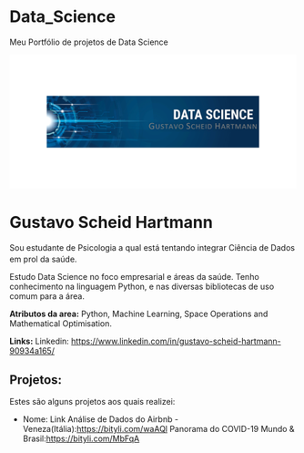# Data_Science
Meu Portfólio de projetos de Data Science
<p align="center">
  <img src="https://github.com/Gustavo-SH09/Data_Science/blob/main/Ima_Gust%20-%20Copia.png?raw=true" >
</g>

# Gustavo Scheid Hartmann
<sub></sub>
Sou estudante de Psicologia a qual está tentando integrar Ciência de Dados em prol da saúde.

Estudo Data Science no foco empresarial e áreas da saúde. Tenho conhecimento na linguagem Python, e nas diversas bibliotecas de uso comum para a área.

**Atributos da area:** Python, Machine Learning, Space Operations and Mathematical Optimisation.

**Links:**
Linkedin: https://www.linkedin.com/in/gustavo-scheid-hartmann-90934a165/


## Projetos:
Estes são alguns projetos aos quais realizei:

* Nome: Link
Análise de Dados do Airbnb - Veneza(Itália):https://bityli.com/waAQl
Panorama do COVID-19  Mundo & Brasil:https://bityli.com/MbFqA

